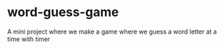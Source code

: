 # word-guess-game
A mini project where we make a game where we guess a word letter at a time with timer
